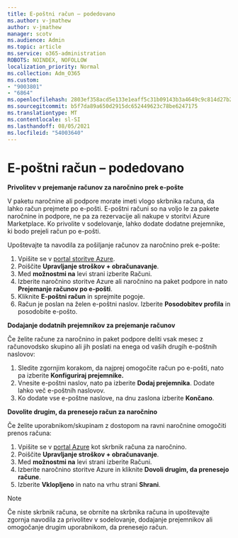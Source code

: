```yaml
---
title: E-poštni račun – podedovano
ms.author: v-jmathew
author: v-jmathew
manager: scotv
ms.audience: Admin
ms.topic: article
ms.service: o365-administration
ROBOTS: NOINDEX, NOFOLLOW
localization_priority: Normal
ms.collection: Adm_O365
ms.custom:
- "9003801"
- "6864"
ms.openlocfilehash: 2803ef358acd5e133e1eaff5c31b09143b3a4649c9c814d27b214585487c0e7e
ms.sourcegitcommit: b5f7da89a650d2915dc652449623c78be6247175
ms.translationtype: MT
ms.contentlocale: sl-SI
ms.lasthandoff: 08/05/2021
ms.locfileid: "54003640"
---
```

# <a name="e-mail-invoice---legacy"></a>E-poštni račun – podedovano

**Privolitev v prejemanje računov za naročnino prek e-pošte**

V paketu naročnine ali podpore morate imeti vlogo skrbnika računa, da lahko račun prejmete po e-pošti. E-poštni računi so na voljo le za pakete naročnine in podpore, ne pa za rezervacije ali nakupe v storitvi Azure Marketplace. Ko privolite v sodelovanje, lahko dodate dodatne prejemnike, ki bodo prejeli račun po e-pošti.

Upoštevajte ta navodila za pošiljanje računov za naročnino prek e-pošte:

1. Vpišite se v [portal storitve Azure](https://portal.azure.com/).
2. Poiščite **Upravljanje stroškov + obračunavanje**.
3. Med **možnostmi na** levi strani izberite Računi.
4. Izberite naročnino storitve Azure ali naročnino na paket podpore in nato **Prejemanje računov po e-pošti**.
5. Kliknite **E-poštni račun** in sprejmite pogoje.
6. Račun je poslan na želen e-poštni naslov. Izberite **Posodobitev profila** in posodobite e-pošto.

**Dodajanje dodatnih prejemnikov za prejemanje računov**

Če želite račune za naročnino in paket podpore deliti vsak mesec z računovodsko skupino ali jih poslati na enega od vaših drugih e-poštnih naslovov:

1. Sledite zgornjim korakom, da najprej omogočite račun po e-pošti, nato pa izberite **Konfiguriraj prejemnike.**
2. Vnesite e-poštni naslov, nato pa izberite **Dodaj prejemnika**. Dodate lahko več e-poštnih naslovov.
3. Ko dodate vse e-poštne naslove, na dnu zaslona izberite **Končano**.

**Dovolite drugim, da prenesejo račun za naročnino**

Če želite uporabnikom/skupinam z dostopom na ravni naročnine omogočiti prenos računa:

1. Vpišite se v [portal Azure](https://portal.azure.com/) kot skrbnik računa za naročnino.
2. Poiščite **Upravljanje stroškov + obračunavanje**.
3. Med **možnostmi na** levi strani izberite Računi.
4. Izberite naročnino storitve Azure in kliknite **Dovoli drugim, da prenesejo račune**.
5. Izberite **Vklopljeno** in nato na vrhu strani **Shrani**.

> [!NOTE]
Če niste skrbnik računa, se obrnite na skrbnika računa in upoštevajte zgornja navodila za privolitev v sodelovanje, dodajanje prejemnikov ali omogočanje drugim uporabnikom, da prenesejo račun.
